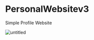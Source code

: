 # PersonalWebsitev3 
Simple Profile Website 

![untitled](https://user-images.githubusercontent.com/12276056/44757814-fdb96180-aafe-11e8-9a95-4369ff70b797.png)
